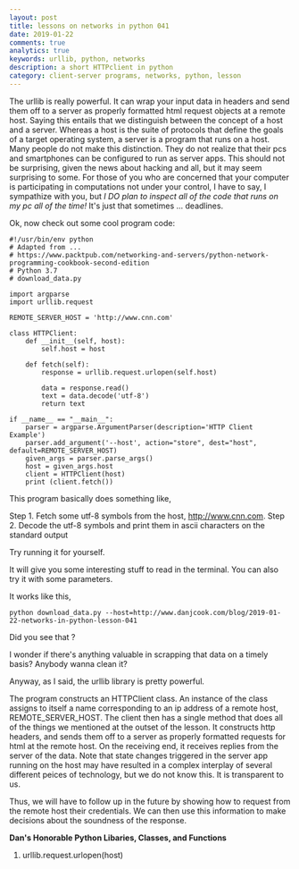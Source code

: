 ```yaml
---
layout: post
title: lessons on networks in python 041 
date: 2019-01-22
comments: true
analytics: true
keywords: urllib, python, networks
description: a short HTTPclient in python
category: client-server programs, networks, python, lesson
---
```


The urllib is really powerful. It can wrap your input data in headers and send them off to a server as properly formatted html request objects at a remote host. Saying this entails that we distinguish between the concept of a host and a server. Whereas a host is the suite of protocols that define the goals of a target operating system, a server is a program that runs on a host. Many people do not make this distinction. They do not realize that their pcs and smartphones can be configured to run as server apps. This should not be surprising, given the news about hacking and all, but it may seem surprising to some. For those of you who are concerned that your computer is participating in computations not under your control, I have to say, I sympathize with you, but *I DO plan to inspect all of the code that runs on my pc all of the time!* It's just that sometimes ... deadlines.

Ok, now check out some cool program code:

```
#!/usr/bin/env python
# Adapted from ...
# https://www.packtpub.com/networking-and-servers/python-network-programming-cookbook-second-edition
# Python 3.7
# download_data.py

import argparse
import urllib.request

REMOTE_SERVER_HOST = 'http://www.cnn.com'

class HTTPClient:
    def __init__(self, host):
        self.host = host

    def fetch(self):
        response = urllib.request.urlopen(self.host)

        data = response.read()
        text = data.decode('utf-8')
        return text

if __name__ == "__main__":
    parser = argparse.ArgumentParser(description='HTTP Client Example')
    parser.add_argument('--host', action="store", dest="host",  default=REMOTE_SERVER_HOST)
    given_args = parser.parse_args()
    host = given_args.host
    client = HTTPClient(host)
    print (client.fetch())
```

This program basically does something like,

  Step 1. Fetch some utf-8 symbols from the host, http://www.cnn.com.
  Step 2. Decode the utf-8 symbols and print them in ascii characters on the standard output

Try running it for yourself.

It will give you some interesting stuff to read in the terminal. You can also try it with some parameters.

It works like this,

```
python download_data.py --host=http://www.danjcook.com/blog/2019-01-22-networks-in-python-lesson-041
```

Did you see that ?

I wonder if there's anything valuable in scrapping that data on a timely basis? Anybody wanna clean it?

Anyway, as I said, the urllib library is pretty powerful.

The program constructs an HTTPClient class. An instance of the class assigns to itself a name corresponding to an ip address of a remote host, REMOTE_SERVER_HOST. The client then has a single method that does all of the things we mentioned at the outset of the lesson. It constructs http headers, and sends them off to a server as properly formatted requests for html at the remote host. On the receiving end, it receives replies from the server of the data. Note that state changes triggered in the server app running on the host may have resulted in a complex interplay of several different peices of technology, but we do not know this. It is transparent to us.

Thus, we will have to follow up in the future by showing how to request from the remote host their credentials. We can then use this information to make decisions about the soundness of the response.

**Dan's Honorable Python Libaries, Classes, and Functions**
1. urllib.request.urlopen(host)
